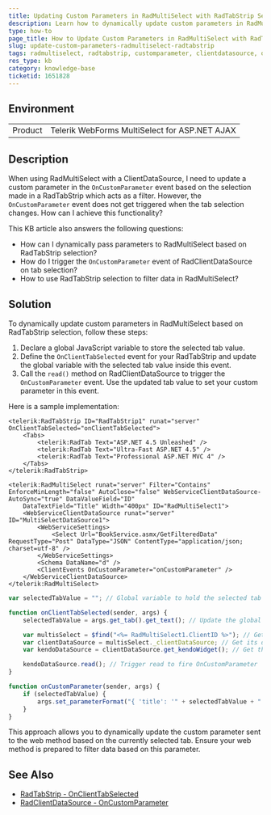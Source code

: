 ```yaml
---
title: Updating Custom Parameters in RadMultiSelect with RadTabStrip Selection
description: Learn how to dynamically update custom parameters in RadMultiSelect based on the selection in RadTabStrip for ASP.NET AJAX.
type: how-to
page_title: How to Update Custom Parameters in RadMultiSelect with RadTabStrip Selection in ASP.NET AJAX
slug: update-custom-parameters-radmultiselect-radtabstrip
tags: radmultiselect, radtabstrip, customparameter, clientdatasource, oncustomparameter, asp.net, ajax
res_type: kb
category: knowledge-base
ticketid: 1651828
---
```


## Environment

<table>
	<tbody>
		<tr>
			<td>Product</td>
			<td>Telerik WebForms MultiSelect for ASP.NET AJAX</td>
		</tr>
	</tbody>
</table>

## Description

When using RadMultiSelect with a ClientDataSource, I need to update a custom parameter in the `OnCustomParameter` event based on the selection made in a RadTabStrip which acts as a filter. However, the `OnCustomParameter` event does not get triggered when the tab selection changes. How can I achieve this functionality?

This KB article also answers the following questions:

- How can I dynamically pass parameters to RadMultiSelect based on RadTabStrip selection?
- How do I trigger the `OnCustomParameter` event of RadClientDataSource on tab selection?
- How to use RadTabStrip selection to filter data in RadMultiSelect?

## Solution

To dynamically update custom parameters in RadMultiSelect based on RadTabStrip selection, follow these steps:

1. Declare a global JavaScript variable to store the selected tab value.
2. Define the `OnClientTabSelected` event for your RadTabStrip and update the global variable with the selected tab value inside this event.
3. Call the `read()` method on RadClientDataSource to trigger the `OnCustomParameter` event. Use the updated tab value to set your custom parameter in this event.

Here is a sample implementation:

````ASP.NET
<telerik:RadTabStrip ID="RadTabStrip1" runat="server" OnClientTabSelected="onClientTabSelected">
    <Tabs>
        <telerik:RadTab Text="ASP.NET 4.5 Unleashed" />
        <telerik:RadTab Text="Ultra-Fast ASP.NET 4.5" />
        <telerik:RadTab Text="Professional ASP.NET MVC 4" />
    </Tabs>
</telerik:RadTabStrip>

<telerik:RadMultiSelect runat="server" Filter="Contains" EnforceMinLength="false" AutoClose="false" WebServiceClientDataSource-AutoSync="true" DataValueField="ID"
    DataTextField="Title" Width="400px" ID="RadMultiSelect1">
    <WebServiceClientDataSource runat="server" ID="MultiSelectDataSource1">
        <WebServiceSettings>
            <Select Url="BookService.asmx/GetFilteredData" RequestType="Post" DataType="JSON" ContentType="application/json; charset=utf-8" />
        </WebServiceSettings>
        <Schema DataName="d" />
        <ClientEvents OnCustomParameter="onCustomParameter" />
    </WebServiceClientDataSource>
</telerik:RadMultiSelect>
````

````JavaScript
var selectedTabValue = ""; // Global variable to hold the selected tab value

function onClientTabSelected(sender, args) {
    selectedTabValue = args.get_tab().get_text(); // Update the global variable with the selected tab's text

    var multisSelect = $find("<%= RadMultiSelect1.ClientID %>"); // Get the MultiSelect
    var clientDataSource = multisSelect._clientDataSource; // Get its data source
    var kendoDataSource = clientDataSource.get_kendoWidget(); // Get the Kendo widget

    kendoDataSource.read(); // Trigger read to fire OnCustomParameter
}

function onCustomParameter(sender, args) {
    if (selectedTabValue) {
        args.set_parameterFormat("{ 'title': '" + selectedTabValue + "' }");
    }
}
````

This approach allows you to dynamically update the custom parameter sent to the web method based on the currently selected tab. Ensure your web method is prepared to filter data based on this parameter.

## See Also

- [RadTabStrip - OnClientTabSelected](https://docs.telerik.com/devtools/aspnet-ajax/controls/tabstrip/client-side-programming/events/onclienttabselected)
- [RadClientDataSource - OnCustomParameter](https://docs.telerik.com/devtools/aspnet-ajax/controls/clientdatasource/client-side-programming/events/oncustomparameter)
